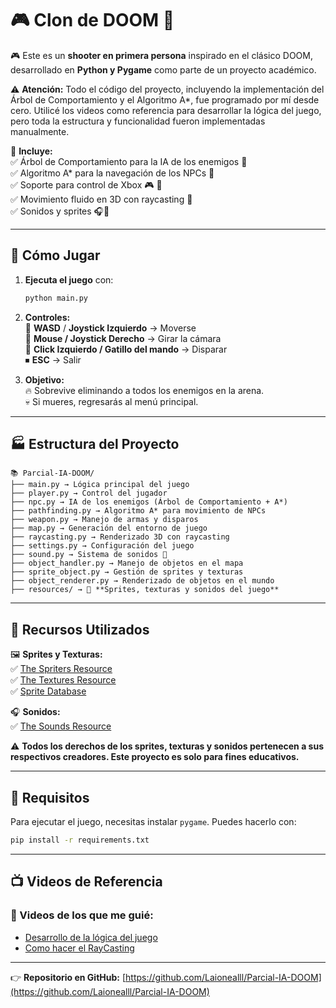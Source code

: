 
# 🎮 Clon de DOOM 🎯

  🎮 Este es un **shooter en primera persona** inspirado en el clásico DOOM, desarrollado en **Python y Pygame** como parte de un proyecto académico.  

⚠️ **Atención:** Todo el código del proyecto, incluyendo la implementación del Árbol de Comportamiento y el Algoritmo A*, fue programado por mí desde cero. Utilicé los videos como referencia para desarrollar la lógica del juego, pero toda la estructura y funcionalidad fueron implementadas manualmente.  

🔹 **Incluye:**  
✅ Árbol de Comportamiento para la IA de los enemigos 🤖  
✅ Algoritmo A* para la navegación de los NPCs 🧐  
✅ Soporte para control de Xbox 🎮  🏹  
✅ Movimiento fluido en 3D con raycasting 🏃  
✅ Sonidos y sprites 🎧🎨  

---

## 🎯 **Cómo Jugar**
1. **Ejecuta el juego** con:
   ```sh
   python main.py
   ```
2. **Controles:**  
   🔼 **WASD** / **Joystick Izquierdo** → Moverse  
   🎯 **Mouse / Joystick Derecho** → Girar la cámara  
   🏹 **Click Izquierdo / Gatillo del mando** → Disparar  
   ⏹ **ESC** → Salir  

3. **Objetivo:**  
   🔥 Sobrevive eliminando a todos los enemigos en la arena.  
   💀 Si mueres, regresarás al menú principal.  

---

## 🏭️ **Estructura del Proyecto**

```
📚 Parcial-IA-DOOM/
├── main.py → Lógica principal del juego
├── player.py → Control del jugador
├── npc.py → IA de los enemigos (Árbol de Comportamiento + A*)
├── pathfinding.py → Algoritmo A* para movimiento de NPCs
├── weapon.py → Manejo de armas y disparos
├── map.py → Generación del entorno de juego
├── raycasting.py → Renderizado 3D con raycasting
├── settings.py → Configuración del juego
├── sound.py → Sistema de sonidos 🎵
├── object_handler.py → Manejo de objetos en el mapa
├── sprite_object.py → Gestión de sprites y texturas
├── object_renderer.py → Renderizado de objetos en el mundo
├── resources/ → 📁 **Sprites, texturas y sonidos del juego**
```

---

## 🎨 **Recursos Utilizados**

🖼️ **Sprites y Texturas:**  
✅ [The Spriters Resource](https://www.spriters-resource.com/)  
✅ [The Textures Resource](https://www.textures-resource.com/)  
✅ [Sprite Database](https://spritedatabase.net/game/760)  

🎧 **Sonidos:**  
✅ [The Sounds Resource](https://www.sounds-resource.com/)  

⚠️ **Todos los derechos de los sprites, texturas y sonidos pertenecen a sus respectivos creadores. Este proyecto es solo para fines educativos.**  

---

## 🔧 **Requisitos**
Para ejecutar el juego, necesitas instalar `pygame`. Puedes hacerlo con:
```sh
pip install -r requirements.txt
```

---

## 📺 **Videos de Referencia**  
### 🎥 Videos de los que me guié:  
- [Desarrollo de la lógica del juego](https://www.youtube.com/watch?v=ECqUrT7IdqQ&t=837s)  
- [Como hacer el RayCasting](https://www.youtube.com/watch?v=SmKBsArp2dI)  

---



👉 **Repositorio en GitHub:** [https://github.com/Laionealll/Parcial-IA-DOOM](https://github.com/Laionealll/Parcial-IA-DOOM)  


